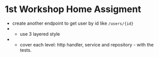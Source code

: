# 1st Workshop Home Assigment 

- create another endpoint to get user by id like `/users/{id}`
- - use 3 layered style 
- - cover each level: http handler, service and repository - with the tests.
